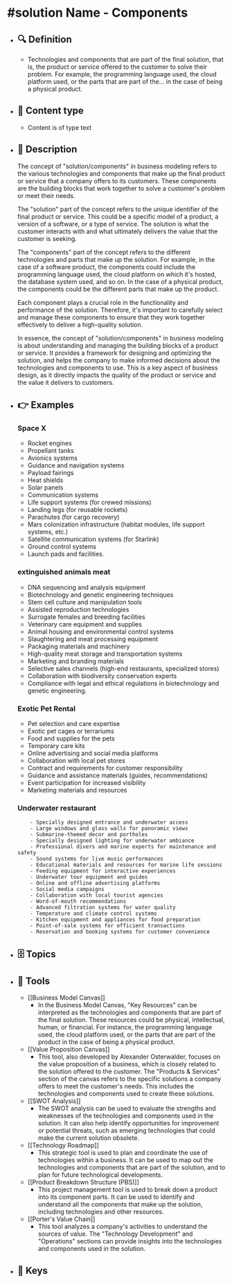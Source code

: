 # #solution Name - Components
- ## 🔍 Definition
  - Technologies and components that are part of the final solution, that is, the product or service offered to the customer to solve their problem. For example, the programming language used, the cloud platform used, or the parts that are part of the... in the case of being a physical product.
- ## 📰 Content type 
  - Content is of type text
- ## 📖 Description
  The concept of "solution/components" in business modeling refers to the various technologies and components that make up the final product or service that a company offers to its customers. These components are the building blocks that work together to solve a customer's problem or meet their needs.
  
  The "solution" part of the concept refers to the unique identifier of the final product or service. This could be a specific model of a product, a version of a software, or a type of service. The solution is what the customer interacts with and what ultimately delivers the value that the customer is seeking.
  
  The "components" part of the concept refers to the different technologies and parts that make up the solution. For example, in the case of a software product, the components could include the programming language used, the cloud platform on which it's hosted, the database system used, and so on. In the case of a physical product, the components could be the different parts that make up the product.
  
  Each component plays a crucial role in the functionality and performance of the solution. Therefore, it's important to carefully select and manage these components to ensure that they work together effectively to deliver a high-quality solution.
  
  In essence, the concept of "solution/components" in business modeling is about understanding and managing the building blocks of a product or service. It provides a framework for designing and optimizing the solution, and helps the company to make informed decisions about the technologies and components to use. This is a key aspect of business design, as it directly impacts the quality of the product or service and the value it delivers to customers.
- ## 👉 Examples
  ### Space X
  - Rocket engines
  - Propellant tanks
  - Avionics systems
  - Guidance and navigation systems
  - Payload fairings
  - Heat shields
  - Solar panels
  - Communication systems
  - Life support systems (for crewed missions)
  - Landing legs (for reusable rockets)
  - Parachutes (for cargo recovery)
  - Mars colonization infrastructure (habitat modules, life support systems, etc.)
  - Satellite communication systems (for Starlink)
  - Ground control systems
  - Launch pads and facilities.
  ### 
  
  ### extinguished animals meat
  - DNA sequencing and analysis equipment
  - Biotechnology and genetic engineering techniques
  - Stem cell culture and manipulation tools
  - Assisted reproduction technologies
  - Surrogate females and breeding facilities
  - Veterinary care equipment and supplies
  - Animal housing and environmental control systems
  - Slaughtering and meat processing equipment
  - Packaging materials and machinery
  - High-quality meat storage and transportation systems
  - Marketing and branding materials
  - Selective sales channels (high-end restaurants, specialized stores)
  - Collaboration with biodiversity conservation experts
  - Compliance with legal and ethical regulations in biotechnology and genetic engineering.
  ### Exotic Pet Rental
  - Pet selection and care expertise
  - Exotic pet cages or terrariums
  - Food and supplies for the pets
  - Temporary care kits
  - Online advertising and social media platforms
  - Collaboration with local pet stores
  - Contract and requirements for customer responsibility
  - Guidance and assistance materials (guides, recommendations)
  - Event participation for increased visibility
  - Marketing materials and resources
  ### Underwater restaurant
          - Specially designed entrance and underwater access
          - Large windows and glass walls for panoramic views
          - Submarine-themed decor and portholes
          - Specially designed lighting for underwater ambiance
          - Professional divers and marine experts for maintenance and safety
          - Sound systems for live music performances
          - Educational materials and resources for marine life sessions
          - Feeding equipment for interactive experiences
          - Underwater tour equipment and guides
          - Online and offline advertising platforms
          - Social media campaigns
          - Collaboration with local tourist agencies
          - Word-of-mouth recommendations
          - Advanced filtration systems for water quality
          - Temperature and climate control systems
          - Kitchen equipment and appliances for food preparation
          - Point-of-sale systems for efficient transactions
          - Reservation and booking systems for customer convenience
- ## 🗄️ Topics
  
- ## 🧰 Tools
  - [[Business Model Canvas]]
    - In the Business Model Canvas, "Key Resources" can be interpreted as the technologies and components that are part of the final solution. These resources could be physical, intellectual, human, or financial. For instance, the programming language used, the cloud platform used, or the parts that are part of the product in the case of being a physical product.
  - [[Value Proposition Canvas]]
    - This tool, also developed by Alexander Osterwalder, focuses on the value proposition of a business, which is closely related to the solution offered to the customer. The "Products & Services" section of the canvas refers to the specific solutions a company offers to meet the customer's needs. This includes the technologies and components used to create these solutions.
  - [[SWOT Analysis]]
    - The SWOT analysis can be used to evaluate the strengths and weaknesses of the technologies and components used in the solution. It can also help identify opportunities for improvement or potential threats, such as emerging technologies that could make the current solution obsolete.
  - [[Technology Roadmap]]
    - This strategic tool is used to plan and coordinate the use of technologies within a business. It can be used to map out the technologies and components that are part of the solution, and to plan for future technological developments.
  - [[Product Breakdown Structure (PBS)]]
    - This project management tool is used to break down a product into its component parts. It can be used to identify and understand all the components that make up the solution, including technologies and other resources.
  - [[Porter's Value Chain]]
    - This tool analyzes a company's activities to understand the sources of value. The "Technology Development" and "Operations" sections can provide insights into the technologies and components used in the solution.
- ## 🔑 Keys
  
